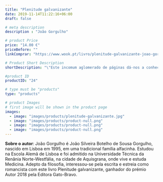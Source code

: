 ```yaml
---
title: "Plenitude galvanizante"
date: 2019-11-14T11:22:16+06:00
draft: false

# meta description
description : "João Gorgulho"

# product Price
price: "14.00 €"
priceBefore: ""
linkComprar: "https://www.wook.pt/livro/plenitude-galvanizante-joao-gorgulho/23625884"

# Product Short Description
shortDescription: "\"Este incomum aglomerado de páginas dá-nos a conhecer a aventura existencial de Prosperità Benedetto, um peculiar protagonista com as mesmas aspirações, desejos, vontades e sonhos que todos nós. O que o difere de muitos de nós foi a sua capacidade de lá chegar, ao utópico pico da montanha, galvanizando-nos e tornando os menos atletas entre nós, nos melhores dos alpinistas.\" Em \"Plenitude galvanizante\" acompanhamos a vida do jovem chamado Prosperità Benedetto, uma BIC Cristal de tinta azul que nasceu em uma família mediana de canetas, habitando todos na secretária de uma família rica. Após um sermão grave do seu pai, o jovem inicia em sua jornada de auto-conhecimento para a obtenção de seu equilíbrio e sustentabilidade existencial, a lembrar sempre que a vida não abandona a sua espetacularidade, \"só a interpretação do Ser é que por vezes desiste da mesma\". Porém, na altura da \"troika\", uma tragédia entre os humanos mudaria tudo, e é entre tragédias e reencontros que Prosperitá amadurece \"pelo caminho da decência, da honra, do brio, da apreciação e aproveitamento da vida\". Com essa história peculiar e com doses de muito humor, o médico João Gorgulho, ganhador do Prémio Autor 2018, atravessa com sua prosa perspicaz os pequenos dramas do cotidiano e igualmente as grandes questões filosóficas da existência e da humanidade."

#product ID
productID: "24"

# type must be "products"
type: "products"

# product Images
# first image will be shown in the product page
images:
  - image: "images/products/plenitude-galvanizante.jpg"
  - image: "images/products/product-null.png"
  - image: "images/products/product-null.png"
  - image: "images/products/product-null.png"
---
```


**Sobre o autor**: João Gorgulho é João Silveira Botelho de Sousa Gorgulho, nascido em Lisboa em 1995, em uma tradicional família alfacinha. Estudou na Escola Alemã de Lisboa e foi admitido na Universidade Técnica da Renânia Norte-Westfália, na cidade de Aquisgrana, onde vive e estuda Medicina. Adepto da filosofia, interessou-se pela escrita e estreia como romancista com este livro Plenitude galvanizante, ganhador do prémio Autor 2018 pela Editora Gato-Bravo.